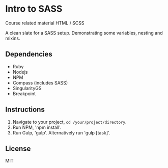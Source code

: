 
# Intro to SASS

Course related material HTML / SCSS

A clean slate for a SASS setup. Demonstrating some variables, nesting and mixins.

## Dependencies

* Ruby
* Nodejs
* NPM
* Compass (includes SASS)
* SingularityGS
* Breakpoint

## Instructions

1. Navigate to your project, `cd /your/project/directory`.
2. Run NPM, 'npm install'.
3. Run Gulp, 'gulp'. Alternatively run 'gulp [task]'.

## License

MIT



